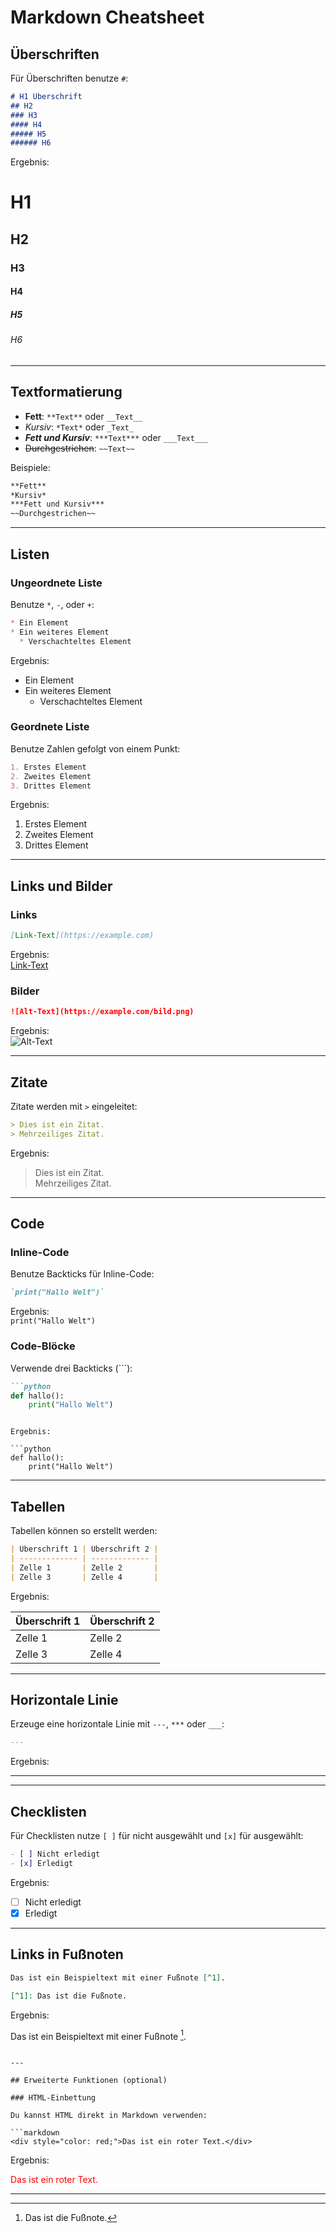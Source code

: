 
# Markdown Cheatsheet

## Überschriften

Für Überschriften benutze `#`:

```markdown
# H1 Überschrift
## H2
### H3
#### H4
##### H5
###### H6
```

Ergebnis:

# H1  
## H2  
### H3  
#### H4  
##### H5  
###### H6

---

## Textformatierung

- **Fett**: `**Text**` oder `__Text__`
- *Kursiv*: `*Text*` oder `_Text_`
- ***Fett und Kursiv***: `***Text***` oder `___Text___`
- ~~Durchgestrichen~~: `~~Text~~`

Beispiele:

```markdown
**Fett**
*Kursiv*
***Fett und Kursiv***
~~Durchgestrichen~~
```

---

## Listen

### Ungeordnete Liste

Benutze `*`, `-`, oder `+`:

```markdown
* Ein Element
* Ein weiteres Element
  * Verschachteltes Element
```

Ergebnis:

- Ein Element
- Ein weiteres Element
  - Verschachteltes Element

### Geordnete Liste

Benutze Zahlen gefolgt von einem Punkt:

```markdown
1. Erstes Element
2. Zweites Element
3. Drittes Element
```

Ergebnis:

1. Erstes Element
2. Zweites Element
3. Drittes Element

---

## Links und Bilder

### Links

```markdown
[Link-Text](https://example.com)
```

Ergebnis:  
[Link-Text](https://example.com)

### Bilder

```markdown
![Alt-Text](https://example.com/bild.png)
```

Ergebnis:  
![Alt-Text]([https://www.google.com/url?sa=i&url=https%3A%2F%2Fwww.spektrum.de%2Fkolumne%2Fdoomsday-in-spaetestens-17-000-jahren-droht-der-weltuntergang%2F2069442&psig=AOvVaw1r3ZaFzIyP8--EIHsYTQV-&ust=1727350126697000&source=images&cd=vfe&opi=89978449&ved=0CBQQjRxqFwoTCMjk0-j-3YgDFQAAAAAdAAAAABAE])

---

## Zitate

Zitate werden mit `>` eingeleitet:

```markdown
> Dies ist ein Zitat.
> Mehrzeiliges Zitat.
```

Ergebnis:

> Dies ist ein Zitat.  
> Mehrzeiliges Zitat.

---

## Code

### Inline-Code

Benutze Backticks für Inline-Code:

```markdown
`print("Hallo Welt")`
```

Ergebnis:  
`print("Hallo Welt")`

### Code-Blöcke

Verwende drei Backticks (```):

```markdown
```python
def hallo():
    print("Hallo Welt")
```
```

Ergebnis:

```python
def hallo():
    print("Hallo Welt")
```

---

## Tabellen

Tabellen können so erstellt werden:

```markdown
| Überschrift 1 | Überschrift 2 |
| ------------- | ------------- |
| Zelle 1       | Zelle 2       |
| Zelle 3       | Zelle 4       |
```

Ergebnis:

| Überschrift 1 | Überschrift 2 |
| ------------- | ------------- |
| Zelle 1       | Zelle 2       |
| Zelle 3       | Zelle 4       |

---

## Horizontale Linie

Erzeuge eine horizontale Linie mit `---`, `***` oder `___`:

```markdown
---
```

Ergebnis:

---

---

## Checklisten

Für Checklisten nutze `[ ]` für nicht ausgewählt und `[x]` für ausgewählt:

```markdown
- [ ] Nicht erledigt
- [x] Erledigt
```

Ergebnis:

- [ ] Nicht erledigt
- [x] Erledigt

---

## Links in Fußnoten

```markdown
Das ist ein Beispieltext mit einer Fußnote [^1].

[^1]: Das ist die Fußnote.
```

Ergebnis:

Das ist ein Beispieltext mit einer Fußnote [^1].

[^1]: Das ist die Fußnote.
```

---

## Erweiterte Funktionen (optional)

### HTML-Einbettung

Du kannst HTML direkt in Markdown verwenden:

```markdown
<div style="color: red;">Das ist ein roter Text.</div>
```

Ergebnis:  
<div style="color: red;">Das ist ein roter Text.</div>

---
